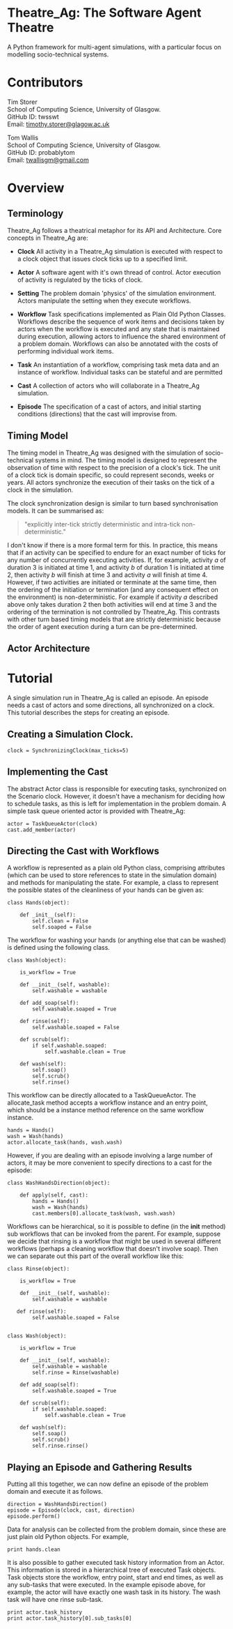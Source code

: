 
# Theatre_Ag: The Software Agent Theatre

A Python framework for multi-agent simulations, with a particular focus on modelling socio-technical systems.

# Contributors

Tim Storer<br/>
School of Computing Science, University of Glasgow.<br/>
GitHub ID: twsswt<br>
Email: [timothy.storer@glagow.ac.uk](mailto:timothy.storer@glagow.ac.uk)

Tom Wallis<br/>
School of Computing Science, University of Glasgow.<br/>
GitHub ID: probablytom<br>
Email: [twallisgm@gmail.com](mailto:twallisgm@gmail.com)

# Overview

## Terminology

Theatre_Ag follows a theatrical metaphor for its API and Architecture.  Core concepts in Theatre_Ag are:

 * **Clock** All activity in a Theatre_Ag simulation is executed with respect to a clock object that issues clock ticks
   up to a specified limit.

 * **Actor** A software agent with it's own thread of control.  Actor execution of activity is regulated by the ticks of
   clock.

 * **Setting** The problem domain 'physics' of the simulation environment.  Actors manipulate the setting when
   they execute workflows.

 * **Workflow** Task specifications implemented as Plain Old Python Classes.  Workflows describe the sequence of work
   items
   and decisions taken by actors when the workflow is executed and any state that is maintained during execution,
   allowing actors to influence the shared environment of a problem domain.
   Workflows can also be annotated with the costs of performing individual work items.

 * **Task** An instantiation of a workflow, comprising task meta data and an instance of workflow.  Individual tasks can
   be stateful and are permitted

 * **Cast** A collection of actors who will collaborate in a Theatre_Ag simulation.

 * **Episode** The specification of a cast of actors, and initial starting conditions (directions) that the cast will
   improvise from.

## Timing Model

The timing model in Theatre_Ag was designed with the simulation of socio-technical systems in mind. The timing model is
designed to represent the observation of time with respect to the
precision of a clock's tick.  The unit of a clock tick is domain specific, so could represent seconds, weeks or years.
All actors synchronize the execution of their tasks on the tick of a clock in the simulation.

The clock synchronization design is similar to turn based synchronisation models. It can be summarised as:

> "explicitly inter-tick strictly deterministic and intra-tick non-deterministic."

I don't know if there is a more formal term for this. In practice, this means that if an activity
can be specified to endure for an exact number of ticks for any number of concurrently executing activities.  If, for
example, activity *a* of duration 3 is initiated at time 1, and activity *b* of duration 1 is initiated at time 2,
then  activity *b* will finish at time 3 and activity *a* will finish at time 4.  However, if two activities are
 initiated or terminate at the same time, then the ordering of the initiation or
termination (and any consequent effect on the environment) is non-deterministic.  For example if activity *a* described
above only takes duration 2 then both activities will end at time 3 and the ordering of the termination is not
controlled by Theatre_Ag.  This contrasts with other turn based timing models that are strictly deterministic because
the order of agent execution during a turn can be pre-determined.

## Actor Architecture



# Tutorial

A single simulation run in Theatre_Ag is called an episode.  An episode needs a cast of actors and some directions, all
synchronized on a clock.  This tutorial describes the steps for creating an episode.

## Creating a Simulation Clock.

    clock = SynchronizingClock(max_ticks=5)

## Implementing the Cast

The abstract Actor class is responsible for executing tasks, synchronized on the Scenario clock.  However, it doesn't
have a mechanism for deciding how to schedule tasks, as this is left for implementation in the problem domain.  A simple
task queue oriented actor is provided with Theatre_Ag:

    actor = TaskQueueActor(clock)
    cast.add_member(actor)


## Directing the Cast with Workflows

A workflow is represented as a plain old Python class, comprising attributes (which can be used to store references to
state in the simulation domain) and methods for manipulating the state.  For example, a class to represent the possible
states of the cleanliness of your hands can be given as:

    class Hands(object):

        def _init__(self):
            self.clean = False
            self.soaped = False

The workflow for washing your hands (or anything else that can be washed) is defined using the following class.

    class Wash(object):

        is_workflow = True

        def __init__(self, washable):
            self.washable = washable

        def add_soap(self):
            self.washable.soaped = True

        def rinse(self):
            self.washable.soaped = False

        def scrub(self):
            if self.washable.soaped:
                self.washable.clean = True

        def wash(self):
            self.soap()
            self.scrub()
            self.rinse()

This workflow can be directly allocated to a TaskQueueActor.  The allocate_task method accepts a workflow instance and
an entry point, which should be a instance method reference on the same workflow instance.

    hands = Hands()
    wash = Wash(hands)
    actor.allocate_task(hands, wash.wash)

However, if you are dealing with an episode involving a large number of actors, it may be more convenient to specify
directions to a cast for the episode:

    class WashHandsDirection(object):

        def apply(self, cast):
            hands = Hands()
            wash = Wash(hands)
            cast.members[0].allocate_task(wash, wash.wash)

Workflows can be hierarchical, so it is possible to define (in the __init__ method) sub workflows that can be
invoked from the parent.  For example, suppose we decide that rinsing is a workflow that might be used in several
different workflows (perhaps a cleaning workflow that doesn't involve soap). Then we can separate out this part of the
overall workflow like this:

    class Rinse(object):

        is_workflow = True

        def __init__(self, washable):
            self.washable = washable

       def rinse(self):
            self.washable.soaped = False


    class Wash(object):

        is_workflow = True

        def __init__(self, washable):
            self.washable = washable
            self.rinse = Rinse(washable)

        def add_soap(self):
            self.washable.soaped = True

        def scrub(self):
            if self.washable.soaped:
                self.washable.clean = True

        def wash(self):
            self.soap()
            self.scrub()
            self.rinse.rinse()


## Playing an Episode and Gathering Results

Putting all this together, we can now define an episode of the problem domain and execute it as follows.

    direction = WashHandsDirection()
    episode = Episode(clock, cast, direction)
    episode.perform()

Data for analysis can be collected from the problem domain, since these are just plain old Python objects.  For example,

    print hands.clean

It is also possible to gather executed task history information from an Actor.  This information is stored in a
hierarchical tree of executed Task objects.  Task objects store the workflow, entry point, start and end times, as well
as any sub-tasks that were executed.  In the example episode above, for example, the actor will have exactly one wash
task in its history.  The wash task will have one rinse sub-task.

    print actor.task_history
    print actor.task_history[0].sub_tasks[0]

